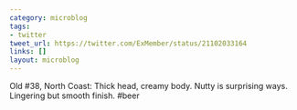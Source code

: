 ```yaml
---
category: microblog
tags:
- twitter
tweet_url: https://twitter.com/ExMember/status/21102033164
links: []
layout: microblog
---
```

Old #38, North Coast: Thick head, creamy body. Nutty is surprising ways. Lingering but smooth finish. #beer
